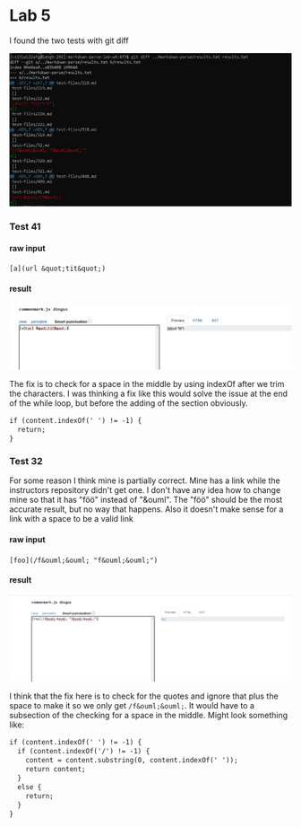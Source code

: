 # Lab 5

I found the two tests with git diff

![Image](both-diffs.PNG)

### Test 41

#### raw input

`[a](url &quot;tit&quot;)`

#### result

![Image](test-41-actual.PNG)

The fix is to check for a space in the middle by using indexOf after we trim the characters. I was thinking a fix like this would solve the issue at the end of the while loop, but before the adding of the section obviously.

```
if (content.indexOf(' ') != -1) {
  return;
}
```

### Test 32

For some reason I think mine is partially correct. Mine has a link while the instructors repository didn't get one. I don't have any idea how to change mine so that it has "föö" instead of "&ouml". The "föö" should be the most accurate result, but no way that happens. Also it doesn't make sense for a link with a space to be a valid link



#### raw input 

`[foo](/f&ouml;&ouml; "f&ouml;&ouml;")`

#### result

![Image](test-32-actual.PNG)

I think that the fix here is to check for the quotes and ignore that plus the space to make it so we only get `/f&ouml;&ouml;`. It would have to a subsection of the checking for a space in the middle. Might look something like:

```
if (content.indexOf(' ') != -1) {
  if (content.indexOf('/') != -1) {
    content = content.substring(0, content.indexOf(' '));
    return content;
  }
  else {
    return;
  }
}
```
